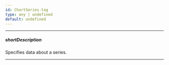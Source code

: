 ```yaml
---
id: ChartSeries.tag
type: any | undefined
default: undefined
---
```

---
##### shortDescription
Specifies data about a series.

---
